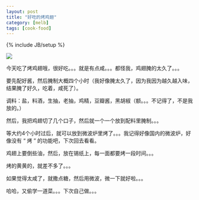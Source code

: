 ```yaml
---
layout: post
title: "好吃的烤鸡翅"
category: [melb]
tags: [cook-food]
---
```

{% include JB/setup %}

![](https://lh5.googleusercontent.com/-24goO_8gFbg/TKHRVJTjDjI/AAAAAAAAAC0/rITJlukT4ws/s400/28092010179.jpg)

今天吃了烤鸡翅哦，很好吃。。。就是有点咸。。。都怪我，鸡翅腌的太久了。。。

要先配好酱，然后腌制大概四个小时（我好像腌太久了，因为我因为越久越入味，结果腌了好久，吃着，咸死了）。

调料：盐，料酒，生抽，老抽，鸡精，豆瓣酱，黑胡椒（额。。。不记得了，不是我放的。）

然后，我把鸡翅切了几个口子，然后就一个一个放到配料里腌制。。。

等大约4个小时过后，就可以放到微波炉里烤了。。。我记得好像国内的微波炉，好像没有 “ 烤 ” 的功能吧，下次回去看看。

鸡翅上要倒些油，然后，放在锡纸上，每一面都要烤一段时间。。。

烤的黄黄的，就差不多了。。。

如果觉得太咸了，就撒点糖，然后用微波，微一下就好啦。。。

哈哈，又偷学一道菜。。。下次自己做。。。